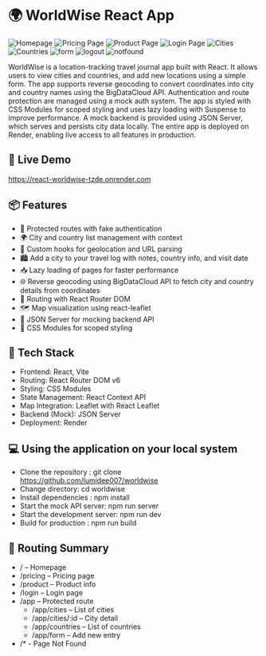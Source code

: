 # 🌍 WorldWise React App

![Homepage](./public/img/homepage.jpeg)
![Pricing Page](./public/img/pricing.jpeg)
![Product Page](./public/img/product.jpeg)
![Login Page](./public/img/login.jpeg)
![Cities](./public/img/cities.jpeg)
![Countries](./public/img/countries.jpeg)
![form](./public/img/form.jpeg)
![logout](./public/img/logout.jpeg)
![notfound](./public/img/notfound.jpeg)

WorldWise is a location-tracking travel journal app built with React. It allows users to view cities and countries, and add new locations using a simple form. The app supports reverse geocoding to convert coordinates into city and country names using the BigDataCloud API.
Authentication and route protection are managed using a mock auth system. The app is styled with CSS Modules for scoped styling and uses lazy loading with Suspense to improve performance.
A mock backend is provided using JSON Server, which serves and persists city data locally. The entire app is deployed on Render, enabling live access to all features in production.

## 🔗 Live Demo

https://react-worldwise-tzde.onrender.com

## 📦 Features

- 🔐 Protected routes with fake authentication
- 🌍 City and country list management with context
- 📄 Custom hooks for geolocation and URL parsing
- 🏙️ Add a city to your travel log with notes, country info, and visit date
- 📥 Lazy loading of pages for faster performance
- 🌐 Reverse geocoding using BigDataCloud API to fetch city and country details from coordinates
- 🧭 Routing with React Router DOM
- 🗺️ Map visualization using react-leaflet
- 🧪 JSON Server for mocking backend API
- 🎨 CSS Modules for scoped styling

## 🚀 Tech Stack

- Frontend: React, Vite
- Routing: React Router DOM v6
- Styling: CSS Modules
- State Management: React Context API
- Map Integration: Leaflet with React Leaflet
- Backend (Mock): JSON Server
- Deployment: Render

## 💻 Using the application on your local system

- Clone the repository : git clone https://github.com/lumidee007/worldwise
- Change directory: cd worldwise
- Install dependencies : npm install
- Start the mock API server: npm run server
- Start the development server: npm run dev
- Build for production : npm run build

## 🧩 Routing Summary

- / – Homepage
- /pricing – Pricing page
- /product – Product info
- /login – Login page
- /app – Protected route
  - /app/cities – List of cities
  - /app/cities/:id – City detail
  - /app/countries – List of countries
  - /app/form – Add new entry
- /\* - Page Not Found
